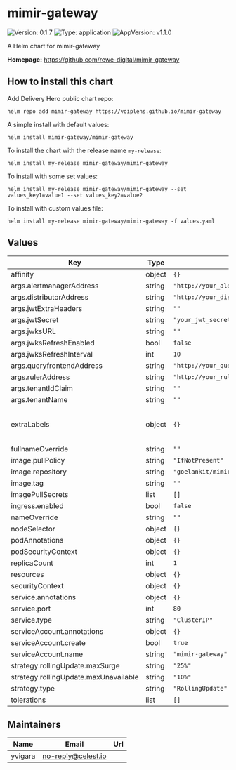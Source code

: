 # mimir-gateway

![Version: 0.1.7](https://img.shields.io/badge/Version-0.1.7-informational?style=flat-square) ![Type: application](https://img.shields.io/badge/Type-application-informational?style=flat-square) ![AppVersion: v1.1.0](https://img.shields.io/badge/AppVersion-v1.1.0-informational?style=flat-square)

A Helm chart for mimir-gateway

**Homepage:** <https://github.com/rewe-digital/mimir-gateway>

## How to install this chart

Add Delivery Hero public chart repo:

```console
helm repo add mimir-gateway https://voiplens.github.io/mimir-gateway
```

A simple install with default values:

```console
helm install mimir-gateway/mimir-gateway
```

To install the chart with the release name `my-release`:

```console
helm install my-release mimir-gateway/mimir-gateway
```

To install with some set values:

```console
helm install my-release mimir-gateway/mimir-gateway --set values_key1=value1 --set values_key2=value2
```

To install with custom values file:

```console
helm install my-release mimir-gateway/mimir-gateway -f values.yaml
```

## Values

| Key                                   | Type   | Default                                     | Description                                |
| ------------------------------------- | ------ | ------------------------------------------- | ------------------------------------------ |
| affinity                              | object | `{}`                                        |                                            |
| args.alertmanagerAddress              | string | `"http://your_alertmanager_address_here"`   |                                            |
| args.distributorAddress               | string | `"http://your_distributor_address_here"`    |                                            |
| args.jwtExtraHeaders                  | string | `""`                                        |                                            |
| args.jwtSecret                        | string | `"your_jwt_secret"`                         |                                            |
| args.jwksURL                          | string | `""`                                        |                                            |
| args.jwksRefreshEnabled               | bool   | `false`                                     |                                            |
| args.jwksRefreshInterval              | int    | `10`                                        |                                            |
| args.queryfrontendAddress             | string | `"http://your_query_frontend_address_here"` |                                            |
| args.rulerAddress                     | string | `"http://your_ruler_address_here"`          |                                            |
| args.tenantIdClaim                    | string | `""`                                        |                                            |
| args.tenantName                       | string | `""`                                        |                                            |
| extraLabels                           | object | `{}`                                        | Any extra labels to apply to all resources |
| fullnameOverride                      | string | `""`                                        |                                            |
| image.pullPolicy                      | string | `"IfNotPresent"`                            |                                            |
| image.repository                      | string | `"goelankit/mimir-gateway"`                 |                                            |
| image.tag                             | string | `""`                                        |                                            |
| imagePullSecrets                      | list   | `[]`                                        |                                            |
| ingress.enabled                       | bool   | `false`                                     |                                            |
| nameOverride                          | string | `""`                                        |                                            |
| nodeSelector                          | object | `{}`                                        |                                            |
| podAnnotations                        | object | `{}`                                        |                                            |
| podSecurityContext                    | object | `{}`                                        |                                            |
| replicaCount                          | int    | `1`                                         |                                            |
| resources                             | object | `{}`                                        |                                            |
| securityContext                       | object | `{}`                                        |                                            |
| service.annotations                   | object | `{}`                                        |                                            |
| service.port                          | int    | `80`                                        |                                            |
| service.type                          | string | `"ClusterIP"`                               |                                            |
| serviceAccount.annotations            | object | `{}`                                        |                                            |
| serviceAccount.create                 | bool   | `true`                                      |                                            |
| serviceAccount.name                   | string | `"mimir-gateway"`                           |                                            |
| strategy.rollingUpdate.maxSurge       | string | `"25%"`                                     |                                            |
| strategy.rollingUpdate.maxUnavailable | string | `"10%"`                                     |                                            |
| strategy.type                         | string | `"RollingUpdate"`                           |                                            |
| tolerations                           | list   | `[]`                                        |                                            |

## Maintainers

| Name    | Email              | Url |
| ------- | ------------------ | --- |
| yvigara | no-reply@celest.io |     |
